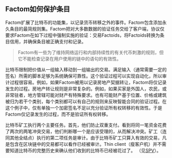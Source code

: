 ﻿## Factom如何保护条目

Factom扩展了比特币的功能集，以记录货币转移之外的事件。Factom包含添加永久条目的最简规则集。Factom把对大多数数据的验证任务交给了客户端，协议仅要求Factom在如下过程中强制实施的验证：交易Factoids，将Factoids转换为条目信用，并确保条目被正确支付和记录。


> Factom有一些为了维持网络运行和内部持续性的有关代币刺激的规则，但它不能检查记录在用户使用的链中的语句的有效性。

 比特币限制把价值从一组输入移动到一组输出的交易。满足输入（通常需要一定的签名）所需的脚本足够为系统确保可靠性。这个验证过程可以实现自动化，所以审计过程很容易。例如，如果Factom被用以记录房地产契据转让，Factom将仅记录发生的过程。房地产转让规则是非常复杂的。例如，如果买家是外国人，农民，或非常驻者，地方管辖可能对财产有特殊要求。也有可能财产基于位置、价格或建筑被归为若干个类别，每个类别都可以有自己的规则来反映智能合同的验证过程。在这个例子中，仅有单独一个加密签名不足以充分验证所有权转移的有效性。于是Factom仅记录发生的过程，而不是验证所有权转移。

比特币矿工执行两个主要任务。首先，他们防止双重支付。看到将同一笔资金花费了两次的两笔冲突交易，他们判断哪一个是应该受理的，从而解决冲突。矿工（连同其他全结点）执行的第二项任务是审计。由于比特币矿工只算入有效的交易，凡是包含在区块链中的交易都可以看作已经被审计。Thin client（瘦客户机）并不需要知道比特币的完整历史来确认他们收到的比特币已经被花过了。 （见[SPV](https://en.bitcoin.it/wiki/Thin_Client_Security#Simplified_Payment_Verification_.28SPV.29)）。
